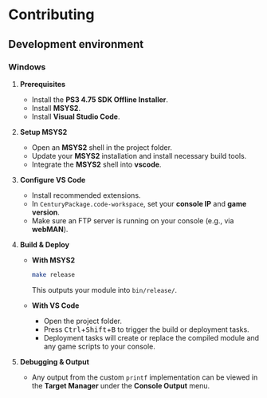 # Contributing

## Development environment

### Windows

1. **Prerequisites**
   - Install the **PS3 4.75 SDK Offline Installer**.
   - Install **MSYS2**.
   - Install **Visual Studio Code**.

2. **Setup MSYS2**
   - Open an **MSYS2** shell in the project folder.
   - Update your **MSYS2** installation and install necessary build tools.
   - Integrate the **MSYS2** shell into **vscode**.

3. **Configure VS Code**
   - Install recommended extensions.
   - In `CenturyPackage.code-workspace`, set your **console IP** and **game version**.
   - Make sure an FTP server is running on your console (e.g., via **webMAN**).

4. **Build & Deploy**
   - **With MSYS2**

     ```bash
     make release
     ```

     This outputs your module into `bin/release/`.
   - **With VS Code**
     - Open the project folder.
     - Press <kbd>Ctrl</kbd>+<kbd>Shift</kbd>+<kbd>B</kbd> to trigger the build or deployment tasks.
     - Deployment tasks will create or replace the compiled module and any game scripts to your console.

5. **Debugging & Output**  
   - Any output from the custom `printf` implementation can be viewed in the **Target Manager** under the **Console Output** menu.
